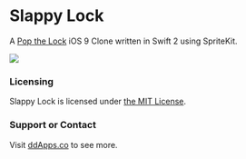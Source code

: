# Slappy Lock
A [Pop the Lock](https://itunes.apple.com/us/app/pop-the-lock/id979100082) iOS 9 Clone written in Swift 2 using SpriteKit.

![](https://github.com/duliodenis/slappylock/blob/master/art/screenshot/slappylock3.gif)

### Licensing
Slappy Lock is licensed under [the MIT License](https://github.com/duliodenis/slappylock/blob/master/LICENSE).

### Support or Contact
Visit [ddApps.co](http://ddapps.co) to see more.
